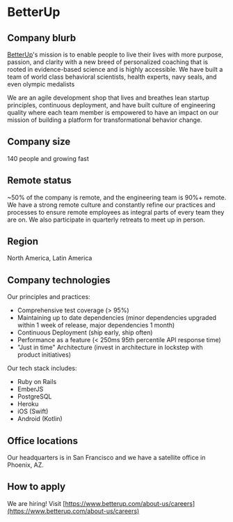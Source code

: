 # BetterUp

## Company blurb

[BetterUp](https://www.betterup.com/en/about-us)'s mission is to enable people to live their lives with more purpose, passion, and clarity with a new breed of personalized coaching that is rooted in evidence-based science and is highly accessible. We have built a team of world class behavioral scientists, health experts, navy seals, and even olympic medalists

We are an agile development shop that lives and breathes lean startup principles, continuous deployment, and have built culture of engineering quality where each team member is empowered to have an impact on our mission of building a platform for transformational behavior change.

## Company size

140 people and growing fast

## Remote status

~50% of the company is remote, and the engineering team is 90%+ remote. We have a strong remote culture and constantly refine our practices and processes to ensure remote employees as integral parts of every team they are on. We also participate in quarterly retreats to meet up in person.

## Region

North America, Latin America

## Company technologies

Our principles and practices:

* Comprehensive test coverage (> 95%)
* Maintaining up to date dependencies (minor dependencies upgraded within 1 week of release, major dependencies 1 month)
* Continuous Deployment (ship early, ship often)
* Performance as a feature (< 250ms 95th percentile API response time)
* "Just in time" Architecture (invest in architecture in lockstep with product initiatives)

Our tech stack includes:

* Ruby on Rails
* EmberJS
* PostgreSQL
* Heroku
* iOS (Swift)
* Android (Kotlin)


## Office locations

Our headquarters is in San Francisco and we have a satellite office in Phoenix, AZ.

## How to apply

We are hiring! Visit [https://www.betterup.com/about-us/careers](https://www.betterup.com/about-us/careers)
